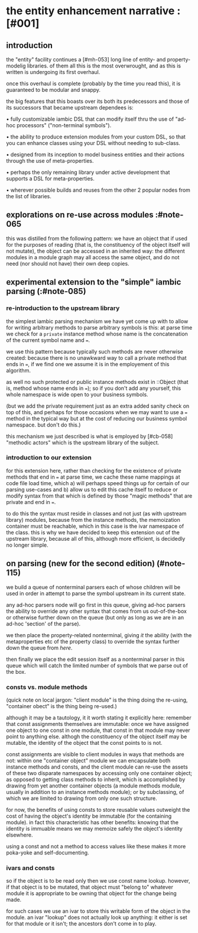 # the entity enhancement narrative :[#001]

## introduction

the "entity" facility continues a [#mh-053] long line of entity- and
property-modelig libraries. of them all this is the most overwrought,
and as this is written is undergoing its first overhaul.

once this overhaul is complete (probably by the time you read this), it
is guaranteed to be modular and snappy.

the big features that this boasts over its both its predecessors and
those of its successors that became upstream dependees is:


• fully customizable iambic DSL that can modify itself thru the use of
  "ad-hoc processors" ("non-terminal symbols").

• the ability to produce extension modules from your custom DSL, so that
  you can enhance classes using your DSL without needing to sub-class.

• designed from its inception to model business entities and their
  actions through the use of meta-properties.

• perhaps the only remaining library under active development that
  supports a DSL for meta-properties.

• wherever possible builds and reuses from the other 2 popular nodes
  from the list of libraries.




## explorations on re-use across modules :#note-065

this was distilled from the following pattern: we have an object that if
used for the purposes of reading (that is, the constituency of the object
itself will not mutate), the object can be accessed in an inherited way:
the different modules in a module graph may all access the same object,
and do not need (nor should not have) their own deep copies.




## experimental extension to the "simple" iambic parsing  (:#note-085)


### re-introduction to the upstream library

the simplest iambic parsing mechanism we have yet come up with to allow
for writing arbitrary methods to parse arbitrary symbols is this: at
parse time we check for a `private` instance method whose name is the
concatenation of the current symbol name and `=`.

we use this pattern because typically such methods are never otherwise
created: because there is no unawkward way to call a private method
that ends in `=`, if we find one we assume it is in the employement of
this algorithm.

as well no such protected or public instance methods exist in ::Object
(that is, method whose name ends in `=`); so if you don't add any
yourself, this whole namespace is wide open to your business symbols.

(but we add the private requirement just as an extra added sanity check
on top of this, and perhaps for those occasions when we may want to use
a `=` method in the typical way but at the cost of reducing our business
symbol namespace. but don't do this.)

this mechanism we just described is what is employed by [#cb-058]
"methodic actors" which is the upstream library of the subject.



### introduction to our extension

for this extension here, rather than checking for the existence of
private methods that end in `=` at parse time, we cache these name
mappings at code file load time, which a) will perhaps speed things up
for certain of our parsing use-cases and b) allow us to edit this cache
itself to reduce or modify syntax from that which is defined by those
"magic methods" that are private and end in `=`.

to do this the syntax must reside in classes and not just (as with
upstream library) modules, because from the instance methods, the
memoization container must be reachable, which in this case is the ivar
namespace of the class. this is why we have decided to keep this
extension out of the upstream library, because all of this, although
more efficient, is decidedly no longer simple.




## on parsing (new for the second edition)  (#note-115)

we build a queue of nonterminal parsers each of whose children will be
used in order in attempt to parse the symbol upstream in its current
state.

any ad-hoc parsers node will go first in this queue, giving ad-hoc
parsers the ability to override any other syntax that comes from us
out-of-the-box or otherwise further down on the queue (but only as long
as we are in an ad-hoc 'section' of the parse).

we then place the property-related nonterminal, giving *it* the ability
(with the metaproperties etc of the property class) to override the
syntax further down the queue from *here*.

then finally we place the edit session itself as a nonterminal parser in
this queue which will catch the limited number of symbols that we parse
out of the box.




### consts vs. module methods

(quick note on local jargon: "client module" is the thing doing the
re-using, "container obect" is the thing being re-used.)

although it may be a tautology, it it worth stating it explicitly here:
remember that const assignments themselves are immutable: once we have
assigned one object to one const in one module, that const in that
module may never point to anything else. althogh the constituency of the
object itself may be mutable, the identity of the object that the const
points to is not.

const assignments are visible to client modules in ways that methods are
not: within one "container object" module we can encapsulate both instance
methods and consts, and the client module can re-use the assets of these
two disparate namespaces by accessing only one container object; as
opposed to getting class methods to inherit, which is accomplished by
drawing from yet another container objects (a module methods module,
usually in addition to an instance methods module); or by subclassing,
of which we are limited to drawing from only one such structure.

for now, the benefits of using consts to store reusable values outweight
the cost of having the object's identity be immutable (for the
containing module). in fact this characteristic has other benefits:
knowing that the identity is immuable means we may memoize safely the
object's identity elsewhere.

using a const and not a method to access values like these makes it more
poka-yoke and self-documenting.



### ivars and consts

so if the object is to be read only then we use const name lookup.
however, if that object is to be mutated, that object must "belong to"
whatever module it is appropriate to be owning that object for the
change being made.

for such cases we use an ivar to store this writable form of the object
in the module. an ivar "lookup" does not actually look up anything: it
either is set for that module or it isn't; the ancestors don't come in
to play.
